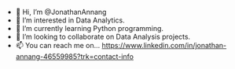 - 👋 Hi, I’m @JonathanAnnang
- 👀 I’m interested in Data Analytics.
- 🌱 I’m currently learning Python programming.
- 💞️ I’m looking to collaborate on Data Analysis projects.
- 📫 You can reach me on... https://www.linkedin.com/in/jonathan-annang-46559985?trk=contact-info

<!---
JonathanAnnang/JonathanAnnang is a ✨ special ✨ repository because its `README.md` (this file) appears on your GitHub profile.
You can click the Preview link to take a look at your changes.
--->
